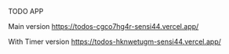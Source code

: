 TODO APP

Main version
https://todos-cgco7hg4r-sensi44.vercel.app/

With Timer version
https://todos-hknwetugm-sensi44.vercel.app/
